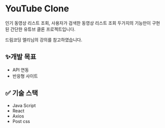 # YouTube Clone

인기 동영상 리스트 조회, 사용자가 검색한 동영상 리스트 조회 두가지의 기능만이 구현된 간단한 유튜브 클론 프로젝트입니다.

드림코딩 엘리님의 강의를 참고하였습니다.

## ✨개발 목표

- API 연동
- 반응형 사이트

## ✅ 기술 스택

- Java Script
- React
- Axios
- Post css
